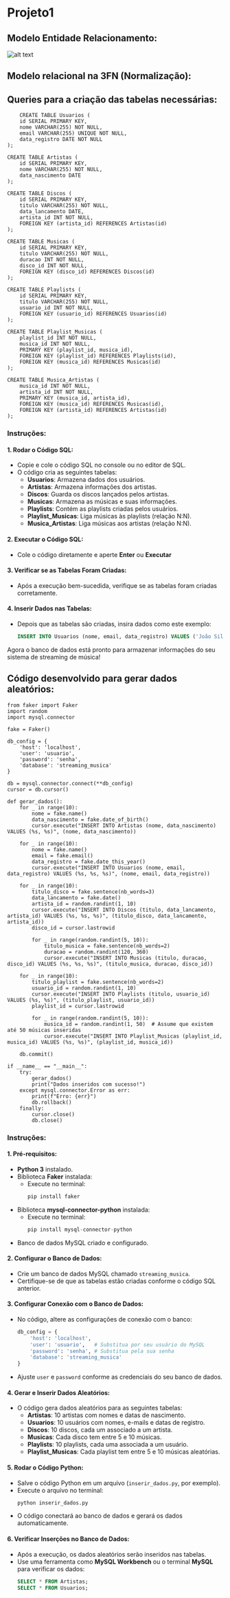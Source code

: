 # Projeto1

## Modelo Entidade Relacionamento:

![alt text](image-1.png)


## Modelo relacional na 3FN (Normalização):


## Queries para a criação das tabelas necessárias:

```
    CREATE TABLE Usuarios (
    id SERIAL PRIMARY KEY,
    nome VARCHAR(255) NOT NULL,
    email VARCHAR(255) UNIQUE NOT NULL,
    data_registro DATE NOT NULL
);

CREATE TABLE Artistas (
    id SERIAL PRIMARY KEY,
    nome VARCHAR(255) NOT NULL,
    data_nascimento DATE
);

CREATE TABLE Discos (
    id SERIAL PRIMARY KEY,
    titulo VARCHAR(255) NOT NULL,
    data_lancamento DATE,
    artista_id INT NOT NULL,
    FOREIGN KEY (artista_id) REFERENCES Artistas(id)
);

CREATE TABLE Musicas (
    id SERIAL PRIMARY KEY,
    titulo VARCHAR(255) NOT NULL,
    duracao INT NOT NULL,
    disco_id INT NOT NULL,
    FOREIGN KEY (disco_id) REFERENCES Discos(id)
);

CREATE TABLE Playlists (
    id SERIAL PRIMARY KEY,
    titulo VARCHAR(255) NOT NULL,
    usuario_id INT NOT NULL,
    FOREIGN KEY (usuario_id) REFERENCES Usuarios(id)
);

CREATE TABLE Playlist_Musicas (
    playlist_id INT NOT NULL,
    musica_id INT NOT NULL,
    PRIMARY KEY (playlist_id, musica_id),
    FOREIGN KEY (playlist_id) REFERENCES Playlists(id),
    FOREIGN KEY (musica_id) REFERENCES Musicas(id)
);

CREATE TABLE Musica_Artistas (
    musica_id INT NOT NULL,
    artista_id INT NOT NULL,
    PRIMARY KEY (musica_id, artista_id),
    FOREIGN KEY (musica_id) REFERENCES Musicas(id),
    FOREIGN KEY (artista_id) REFERENCES Artistas(id)
);
```
### Instruções:
#### 1. **Rodar o Código SQL:**
   - Copie e cole o código SQL no console ou no editor de SQL.
   - O código cria as seguintes tabelas:
     - **Usuarios**: Armazena dados dos usuários.
     - **Artistas**: Armazena informações dos artistas.
     - **Discos**: Guarda os discos lançados pelos artistas.
     - **Musicas**: Armazena as músicas e suas informações.
     - **Playlists**: Contém as playlists criadas pelos usuários.
     - **Playlist_Musicas**: Liga músicas às playlists (relação N:N).
     - **Musica_Artistas**: Liga músicas aos artistas (relação N:N).

#### 2. **Executar o Código SQL:**
   - Cole o código diretamente e aperte **Enter** ou **Executar**

#### 3. **Verificar se as Tabelas Foram Criadas**:
   - Após a execução bem-sucedida, verifique se as tabelas foram criadas corretamente.

#### 4. **Inserir Dados nas Tabelas**:
   - Depois que as tabelas são criadas, insira dados como este exemplo:
     ```sql
     INSERT INTO Usuarios (nome, email, data_registro) VALUES ('João Silva', 'joao@exemplo.com', '2024-01-01');
     ```

Agora o banco de dados está pronto para armazenar informações do seu sistema de streaming de música!


## Código desenvolvido para gerar dados aleatórios:
```
from faker import Faker
import random
import mysql.connector

fake = Faker()

db_config = {
    'host': 'localhost',
    'user': 'usuario',
    'password': 'senha',
    'database': 'streaming_musica'
}

db = mysql.connector.connect(**db_config)
cursor = db.cursor()

def gerar_dados():
    for _ in range(10):
        nome = fake.name()
        data_nascimento = fake.date_of_birth()
        cursor.execute("INSERT INTO Artistas (nome, data_nascimento) VALUES (%s, %s)", (nome, data_nascimento))

    for _ in range(10):
        nome = fake.name()
        email = fake.email()
        data_registro = fake.date_this_year()
        cursor.execute("INSERT INTO Usuarios (nome, email, data_registro) VALUES (%s, %s, %s)", (nome, email, data_registro))

    for _ in range(10):
        titulo_disco = fake.sentence(nb_words=3)
        data_lancamento = fake.date()
        artista_id = random.randint(1, 10)
        cursor.execute("INSERT INTO Discos (titulo, data_lancamento, artista_id) VALUES (%s, %s, %s)", (titulo_disco, data_lancamento, artista_id))
        disco_id = cursor.lastrowid

        for _ in range(random.randint(5, 10)):
            titulo_musica = fake.sentence(nb_words=2)
            duracao = random.randint(120, 360)
            cursor.execute("INSERT INTO Musicas (titulo, duracao, disco_id) VALUES (%s, %s, %s)", (titulo_musica, duracao, disco_id))

    for _ in range(10):
        titulo_playlist = fake.sentence(nb_words=2)
        usuario_id = random.randint(1, 10)
        cursor.execute("INSERT INTO Playlists (titulo, usuario_id) VALUES (%s, %s)", (titulo_playlist, usuario_id))
        playlist_id = cursor.lastrowid

        for _ in range(random.randint(5, 10)):
            musica_id = random.randint(1, 50)  # Assume que existem até 50 músicas inseridas
            cursor.execute("INSERT INTO Playlist_Musicas (playlist_id, musica_id) VALUES (%s, %s)", (playlist_id, musica_id))

    db.commit()

if __name__ == "__main__":
    try:
        gerar_dados()
        print("Dados inseridos com sucesso!")
    except mysql.connector.Error as err:
        print(f"Erro: {err}")
        db.rollback()
    finally:
        cursor.close()
        db.close()
```
### Instruções:
#### 1. **Pré-requisitos:**
   - **Python 3** instalado.
   - Biblioteca **Faker** instalada:
     - Execute no terminal:
       ```python
       pip install faker
       ```
   - Biblioteca **mysql-connector-python** instalada:
     - Execute no terminal:
       ```python
       pip install mysql-connector-python
       ```
   - Banco de dados MySQL criado e configurado.

#### 2. **Configurar o Banco de Dados:**
   - Crie um banco de dados MySQL chamado `streaming_musica`.
   - Certifique-se de que as tabelas estão criadas conforme o código SQL anterior.

#### 3. **Configurar Conexão com o Banco de Dados:**
   - No código, altere as configurações de conexão com o banco:
     ```python
     db_config = {
         'host': 'localhost',
         'user': 'usuario',   # Substitua por seu usuário do MySQL
         'password': 'senha', # Substitua pela sua senha
         'database': 'streaming_musica'
     }
     ```
   - Ajuste `user` e `password` conforme as credenciais do seu banco de dados.

#### 4. **Gerar e Inserir Dados Aleatórios:**
   - O código gera dados aleatórios para as seguintes tabelas:
     - **Artistas**: 10 artistas com nomes e datas de nascimento.
     - **Usuarios**: 10 usuários com nomes, e-mails e datas de registro.
     - **Discos**: 10 discos, cada um associado a um artista.
     - **Musicas**: Cada disco tem entre 5 e 10 músicas.
     - **Playlists**: 10 playlists, cada uma associada a um usuário.
     - **Playlist_Musicas**: Cada playlist tem entre 5 e 10 músicas aleatórias.

#### 5. **Rodar o Código Python:**
   - Salve o código Python em um arquivo (`inserir_dados.py`, por exemplo).
   - Execute o arquivo no terminal:
     ```python
     python inserir_dados.py
     ```
   - O código conectará ao banco de dados e gerará os dados automaticamente.

#### 6. **Verificar Inserções no Banco de Dados:**
   - Após a execução, os dados aleatórios serão inseridos nas tabelas.
   - Use uma ferramenta como **MySQL Workbench** ou o terminal **MySQL** para verificar os dados:
     ```sql
     SELECT * FROM Artistas;
     SELECT * FROM Usuarios;
     ```